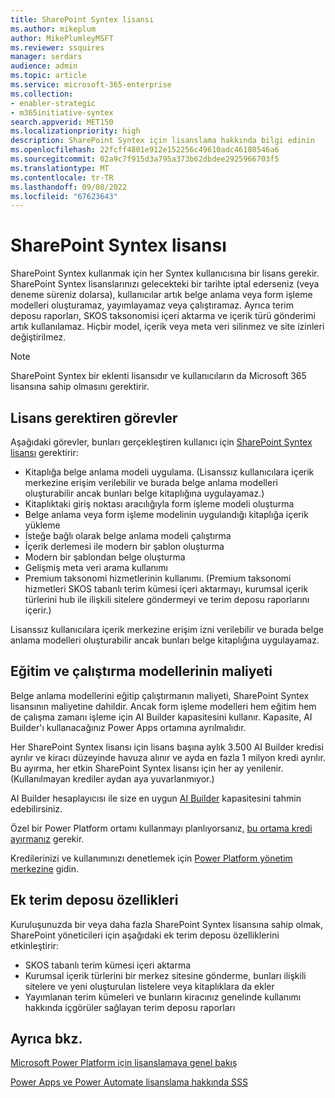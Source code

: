 ```yaml
---
title: SharePoint Syntex lisansı
ms.author: mikeplum
author: MikePlumleyMSFT
ms.reviewer: ssquires
manager: serdars
audience: admin
ms.topic: article
ms.service: microsoft-365-enterprise
ms.collection:
- enabler-strategic
- m365initiative-syntex
search.appverid: MET150
ms.localizationpriority: high
description: SharePoint Syntex için lisanslama hakkında bilgi edinin
ms.openlocfilehash: 22fcff4801e912e152256c49610adc46180546a6
ms.sourcegitcommit: 02a9c7f915d3a795a373b62dbdee2925966703f5
ms.translationtype: MT
ms.contentlocale: tr-TR
ms.lasthandoff: 09/08/2022
ms.locfileid: "67623643"
---
```

# <a name="licensing-for-sharepoint-syntex"></a>SharePoint Syntex lisansı

SharePoint Syntex kullanmak için her Syntex kullanıcısına bir lisans gerekir. SharePoint Syntex lisanslarınızı gelecekteki bir tarihte iptal ederseniz (veya deneme süreniz dolarsa), kullanıcılar artık belge anlama veya form işleme modelleri oluşturamaz, yayımlayamaz veya çalıştıramaz. Ayrıca terim deposu raporları, SKOS taksonomisi içeri aktarma ve içerik türü gönderimi artık kullanılamaz. Hiçbir model, içerik veya meta veri silinmez ve site izinleri değiştirilmez.
 
> [!NOTE] 
> SharePoint Syntex bir eklenti lisansıdır ve kullanıcıların da Microsoft 365 lisansına sahip olmasını gerektirir.
 
## <a name="tasks-requiring-a-license"></a>Lisans gerektiren görevler
 
Aşağıdaki görevler, bunları gerçekleştiren kullanıcı için [SharePoint Syntex lisansı](https://www.microsoft.com/microsoft-365/enterprise/sharepoint-syntex) gerektirir:
 
- Kitaplığa belge anlama modeli uygulama. (Lisanssız kullanıcılara içerik merkezine erişim verilebilir ve burada belge anlama modelleri oluşturabilir ancak bunları belge kitaplığına uygulayamaz.)
- Kitaplıktaki giriş noktası aracılığıyla form işleme modeli oluşturma
- Belge anlama veya form işleme modelinin uygulandığı kitaplığa içerik yükleme
- İsteğe bağlı olarak belge anlama modeli çalıştırma
- İçerik derlemesi ile modern bir şablon oluşturma
- Modern bir şablondan belge oluşturma
- Gelişmiş meta veri arama kullanımı
- Premium taksonomi hizmetlerinin kullanımı. (Premium taksonomi hizmetleri SKOS tabanlı terim kümesi içeri aktarmayı, kurumsal içerik türlerini hub ile ilişkili sitelere göndermeyi ve terim deposu raporlarını içerir.)

Lisanssız kullanıcılara içerik merkezine erişim izni verilebilir ve burada belge anlama modelleri oluşturabilir ancak bunları belge kitaplığına uygulayamaz.
 
## <a name="cost-of-training-and-running-models"></a>Eğitim ve çalıştırma modellerinin maliyeti
 
Belge anlama modellerini eğitip çalıştırmanın maliyeti, SharePoint Syntex lisansının maliyetine dahildir. Ancak form işleme modelleri hem eğitim hem de çalışma zamanı işleme için AI Builder kapasitesini kullanır. Kapasite, AI Builder'ı kullanacağınız Power Apps ortamına ayrılmalıdır.

Her SharePoint Syntex lisansı için lisans başına aylık 3.500 AI Builder kredisi ayrılır ve kiracı düzeyinde havuza alınır ve ayda en fazla 1 milyon kredi ayrılır. Bu ayırma, her etkin SharePoint Syntex lisansı için her ay yenilenir. (Kullanılmayan krediler aydan aya yuvarlanmıyor.) 

AI Builder hesaplayıcısı ile size en uygun [AI Builder](https://powerapps.microsoft.com/ai-builder-calculator) kapasitesini tahmin edebilirsiniz.

Özel bir Power Platform ortamı kullanmayı planlıyorsanız, [bu ortama kredi ayırmanız](/power-platform/admin/capacity-add-on) gerekir.

Kredilerinizi ve kullanımınızı denetlemek için [Power Platform yönetim merkezine](https://admin.powerplatform.microsoft.com/resources/capacity) gidin.
  
## <a name="additional-term-store-features"></a>Ek terim deposu özellikleri

Kuruluşunuzda bir veya daha fazla SharePoint Syntex lisansına sahip olmak, SharePoint yöneticileri için aşağıdaki ek terim deposu özelliklerini etkinleştirir:
 
- SKOS tabanlı terim kümesi içeri aktarma
- Kurumsal içerik türlerini bir merkez sitesine gönderme, bunları ilişkili sitelere ve yeni oluşturulan listelere veya kitaplıklara da ekler
- Yayımlanan terim kümeleri ve bunların kiracınız genelinde kullanımı hakkında içgörüler sağlayan terim deposu raporları


## <a name="see-also"></a>Ayrıca bkz.

[Microsoft Power Platform için lisanslamaya genel bakış](/power-platform/admin/pricing-billing-skus)

[Power Apps ve Power Automate lisanslama hakkında SSS](/power-platform/admin/powerapps-flow-licensing-faq)
